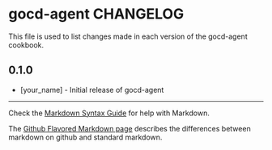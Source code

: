 # gocd-agent CHANGELOG

This file is used to list changes made in each version of the gocd-agent cookbook.

## 0.1.0
- [your_name] - Initial release of gocd-agent

- - -
Check the [Markdown Syntax Guide](http://daringfireball.net/projects/markdown/syntax) for help with Markdown.

The [Github Flavored Markdown page](http://github.github.com/github-flavored-markdown/) describes the differences between markdown on github and standard markdown.

